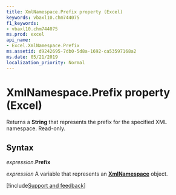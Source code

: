 ```yaml
---
title: XmlNamespace.Prefix property (Excel)
keywords: vbaxl10.chm744075
f1_keywords:
- vbaxl10.chm744075
ms.prod: excel
api_name:
- Excel.XmlNamespace.Prefix
ms.assetid: d9242695-7db0-5d8a-1692-ca53597168a2
ms.date: 05/21/2019
localization_priority: Normal
---
```



# XmlNamespace.Prefix property (Excel)

Returns a **String** that represents the prefix for the specified XML namespace. Read-only.


## Syntax

_expression_.**Prefix**

_expression_ A variable that represents an **[XmlNamespace](Excel.XmlNamespace.md)** object.




[!include[Support and feedback](~/includes/feedback-boilerplate.md)]